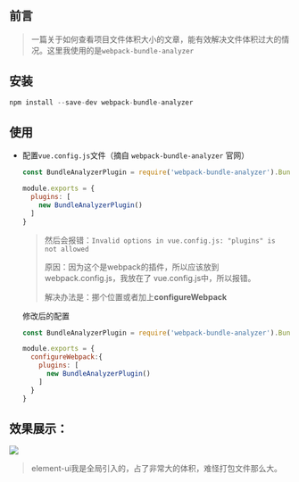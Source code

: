 ## 前言

> 一篇关于如何查看项目文件体积大小的文章，能有效解决文件体积过大的情况。这里我使用的是`webpack-bundle-analyzer`

## 安装

```js
npm install --save-dev webpack-bundle-analyzer
```

## 使用

- 配置`vue.config.js`文件（摘自 `webpack-bundle-analyzer` 官网）

  ```js
  const BundleAnalyzerPlugin = require('webpack-bundle-analyzer').BundleAnalyzerPlugin;
  
  module.exports = {
    plugins: [
      new BundleAnalyzerPlugin()
    ]
  }
  ```

  > 然后会报错：`Invalid options in vue.config.js: "plugins" is not allowed`
  >
  > 原因：因为这个是webpack的插件，所以应该放到 webpack.config.js，我放在了 vue.config.js中，所以报错。
  >
  > 解决办法是：挪个位置或者加上**configureWebpack**

  修改后的配置

  ```js
  const BundleAnalyzerPlugin = require('webpack-bundle-analyzer').BundleAnalyzerPlugin;
  
  module.exports = {
    configureWebpack:{
      plugins: [
        new BundleAnalyzerPlugin()
      ]
    }  
  }
  ```

## 效果展示：

![](C:\Users\Shinelon\Desktop\随堂笔记\image\Snipaste_2022-04-21_19-31-10.png)

> element-ui我是全局引入的，占了非常大的体积，难怪打包文件那么大。
